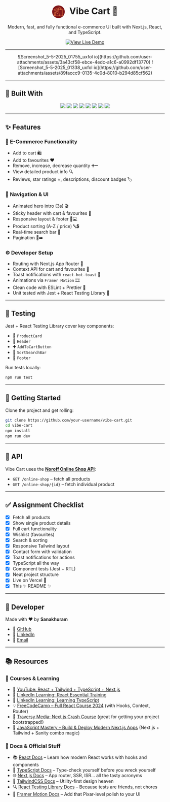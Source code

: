 <div align="center">
  <h1>
    <img 
      src="./public/images/logo.png" 
      alt="Vibe Cart Logo" 
      width="40" 
      style="border-radius: 50%; vertical-align: middle; margin-right: 8px;" 
    />
    Vibe Cart 🛒
  </h1>
  <p>Modern, fast, and fully functional e-commerce UI built with Next.js, React, and TypeScript.</p>
  <a href="https://jsfw-sanakhuram.vercel.app/" target="_blank">
    <img src="https://img.shields.io/badge/View%20Live-Demo-green?style=for-the-badge&logo=vercel" alt="View Live Demo" />
  </a>
</div>

---



<div align="center">
![Screenshot_5-5-2025_01755_uxfol io](https://github.com/user-attachments/assets/3a43cf58-ebce-4edc-a1c6-a0992df13770)
![Screenshot_5-5-2025_01338_uxfol io](https://github.com/user-attachments/assets/89faccc9-0135-4c0d-8010-b294d85cf562)

</div>


---
## 🧰 Built With

<p align="center">
  <img src="https://img.shields.io/badge/React-20232a?style=for-the-badge&logo=react&logoColor=61DAFB" />
  <img src="https://img.shields.io/badge/Next.js-000000?style=for-the-badge&logo=nextdotjs&logoColor=white" />
  <img src="https://img.shields.io/badge/TypeScript-3178c6?style=for-the-badge&logo=typescript&logoColor=white" />
  <img src="https://img.shields.io/badge/TailwindCSS-38bdf8?style=for-the-badge&logo=tailwindcss&logoColor=white" />
  <img src="https://img.shields.io/badge/Jest-99425b?style=for-the-badge&logo=jest&logoColor=white" />
  <img src="https://img.shields.io/badge/ESLint-4B32C3?style=for-the-badge&logo=eslint&logoColor=white" />
  <img src="https://img.shields.io/badge/Prettier-f7b93e?style=for-the-badge&logo=prettier&logoColor=black" />
  <img src="https://img.shields.io/badge/VS%20Code-007ACC?style=for-the-badge&logo=visualstudiocode&logoColor=white" />
</p>

---

## ✨ Features

### 🛒 E-Commerce Functionality
- Add to cart 🛍️
- Add to favourites ❤️
- Remove, increase, decrease quantity ➕➖
- View detailed product info 🔍
- Reviews, star ratings ⭐, descriptions, discount badges 🏷️

### 🧭 Navigation & UI
- Animated hero intro (3s) 🎬
- Sticky header with cart & favourites 📌
- Responsive layout & footer 📱💻
- Product sorting (A-Z / price) 🔤💲
- Real-time search bar 🔎
- Pagination 📄➡️

### ⚙️ Developer Setup
- Routing with Next.js App Router 🧭
- Context API for cart and favourites 🧠
- Toast notifications with `react-hot-toast` 🔔
- Animations via `Framer Motion` 🎞️
- Clean code with ESLint + Prettier 🧼
- Unit tested with Jest + React Testing Library 🧪

---

## 🧪 Testing

Jest + React Testing Library cover key components:

- 🧱 `ProductCard`
- 🧭 `Header`
- ➕ `AddToCartButton`
- 🔄 `SortSearchBar`
- 🦶 `Footer`

Run tests locally:

```bash
npm run test
````

---

## 🚀 Getting Started

Clone the project and get rolling:

```bash
git clone https://github.com/your-username/vibe-cart.git
cd vibe-cart
npm install
npm run dev
```

---

## 📡 API

Vibe Cart uses the **[Noroff Online Shop API](https://docs.noroff.dev/docs/v2/basic/online-shop)**:

* `GET /online-shop` – fetch all products
* `GET /online-shop/{id}` – fetch individual product

---

## ✅ Assignment Checklist

* [x] Fetch all products
* [x] Show single product details
* [x] Full cart functionality
* [x] Wishlist (favourites)
* [x] Search & sorting
* [x] Responsive Tailwind layout
* [x] Contact form with validation
* [x] Toast notifications for actions
* [x] TypeScript all the way
* [x] Component tests (Jest + RTL)
* [x] Neat project structure
* [x] Live on Vercel 🚀
* [x] This ✨ README ✨

---

## 👤 Developer

Made with ❤️ by **Sanakhuram**

* 🐙 [GitHub](https://github.com/sanakhuram)
* 💼 [LinkedIn](https://www.linkedin.com/in/sana-khuram-157ba02b7/)
* 📧 [Email](mailto:sana.khuram.baig@gmail.com)

---


## 📚 Resources

### 🔧 Courses & Learning

* 🎥 [YouTube: React + Tailwind + TypeScript + Next.js](https://www.youtube.com/results?search_query=react+tailwind+typescript+next.js+)
* 🧠 [LinkedIn Learning: React Essential Training](https://www.linkedin.com/learning/react-essential-training/building-modern-user-interfaces-with-react?u=43268076)
* 📘 [LinkedIn Learning: Learning TypeScript](https://www.linkedin.com/learning/learning-typescript-2/welcome-to-learning-typescript?u=43268076)
* 💡 [FreeCodeCamp – Full React Course 2024](https://www.youtube.com/watch?v=bMknfKXIFA8) (with Hooks, Context, Router)
* 🏁 [Traversy Media: Next.js Crash Course](https://www.youtube.com/watch?v=mTz0GXj8NN0) (great for getting your project bootstrapped!)
* 🚀 [JavaScript Mastery – Build & Deploy Modern Next.js Apps](https://www.youtube.com/watch?v=0fYi8SGA20k) (Next.js + Tailwind + Sanity combo magic)

### 🧰 Docs & Official Stuff

* 📚 [React Docs](https://react.dev/) – Learn how modern React works with hooks and components
* 📘 [TypeScript Docs](https://www.typescriptlang.org/docs/) – Type-check yourself before you wreck yourself
* 🌐 [Next.js Docs](https://nextjs.org/docs) – App router, SSR, ISR... all the tasty acronyms
* 🎨 [TailwindCSS Docs](https://tailwindcss.com/docs) – Utility-first design heaven
* 🔍 [React Testing Library Docs](https://testing-library.com/docs/react-testing-library/intro/) – Because tests are friends, not chores
* 🌟 [Framer Motion Docs](https://www.framer.com/motion/) – Add that Pixar-level polish to your UI


